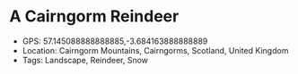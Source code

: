 # A Cairngorm Reindeer

- GPS: 57.145088888888885,-3.684163888888889
- Location: Cairngorm Mountains, Cairngorms, Scotland, United Kingdom
- Tags: Landscape, Reindeer, Snow
